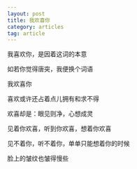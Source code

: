 ```yaml
---
layout: post
title: 我欢喜你
category: articles
tag: article
---
```


我喜欢你，是因着这词的本意

如若你觉得唐突，我便换个词语

我欢喜你

喜欢或许还占着点儿拥有和求不得

欢喜却是：眼见则净，心想成灵

见着你欢喜，听到你欢喜，想着你欢喜

见不着你，听不着你，单单只能想着你的时候

脸上的皱纹也皱得慢些